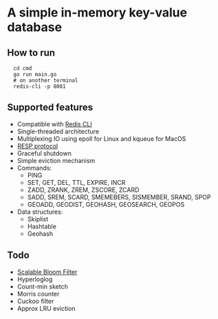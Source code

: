 # A simple in-memory key-value database

## How to run
```
  cd cmd
  go run main.go
  # on another terminal
  redis-cli -p 8081
```
## Supported features
- Compatible with [Redis CLI](https://redis.io/docs/ui/cli/)
- Single-threaded architecture
- Multiplexing IO using epoll for Linux and kqueue for MacOS
- [RESP protocol](https://redis.io/docs/reference/protocol-spec/)
- Graceful shutdown
- Simple eviction mechanism
- Commands:
  - PING
  - SET, GET, DEL, TTL, EXPIRE, INCR
  - ZADD, ZRANK, ZREM, ZSCORE, ZCARD
  - SADD, SREM, SCARD, SMEMEBERS, SISMEMBER, SRAND, SPOP
  - GEOADD, GEODIST, GEOHASH, GEOSEARCH, GEOPOS
- Data structures:
  - Skiplist
  - Hashtable
  - Geohash

## Todo
- [Scalable Bloom Filter](https://gsd.di.uminho.pt/members/cbm/ps/dbloom.pdf)
- Hyperloglog
- Count-min sketch
- Morris counter
- Cuckoo filter
- Approx LRU eviction